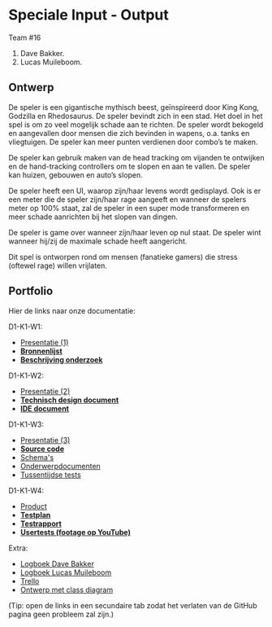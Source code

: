 # Speciale Input - Output

Team #16
1. Dave Bakker.
2. Lucas Muileboom.

## Ontwerp

De speler is een gigantische mythisch beest, geïnspireerd door King Kong, Godzilla en Rhedosaurus.
De speler bevindt zich in een stad. Het doel in het spel is om zo veel mogelijk schade aan te richten. De speler wordt bekogeld en aangevallen door mensen die zich bevinden in wapens, o.a. tanks en vliegtuigen. De speler kan meer punten verdienen door combo’s te maken.

De speler kan gebruik maken van de head tracking om vijanden te ontwijken en de hand-tracking controllers om te slopen en aan te vallen. De speler kan huizen, gebouwen en auto’s slopen.

De speler heeft een UI, waarop zijn/haar levens wordt gedisplayd. Ook is er een meter die de speler zijn/haar rage aangeeft en wanneer de spelers meter op 100% staat, zal de speler in een super mode transformeren en meer schade aanrichten bij het slopen van dingen.

De speler is game over wanneer zijn/haar leven op nul staat.
De speler wint wanneer hij/zij de maximale schade heeft aangericht.

Dit spel is ontworpen rond om mensen (fanatieke gamers) die stress (oftewel rage) willen vrijlaten.


## Portfolio

Hier de links naar onze documentatie:

D1-K1-W1:
* [Presentatie (1)](https://docs.google.com/presentation/d/1KavQDxosGk7xS5gAm0Z6DnqZYTZiMPfhS-F4pogaX6o/edit#slide=id.p1)
* [__Bronnenlijst__](https://drive.google.com/file/d/10HvNiMM2WZVrq8uvivEcCxFiL0xsD8O7/view?usp=sharing)
* [__Beschrijving onderzoek__](#)

D1-K1-W2:
* [Presentatie (2)](https://docs.google.com/presentation/d/1q7IJHRmvxRCddrX7cTkWahoMxI9tJVifyFrwXE020Jg/edit?usp=sharing)
* [__Technisch design document__](#)
* [__IDE document__](#)

D1-K1-W3:
* [Presentatie (3)](https://docs.google.com/presentation/d/1XnEjCFhfLDjDDHqvGG1la2_GnxFAwwd-YjKZDq_ewOc/edit?usp=sharing)
* [__Source code__](#)
* [Schema's](#)
* [Onderwerpdocumenten](#)
* [Tussentijdse tests](#)

D1-K1-W4:
* [Product](#)
* [__Testplan__](https://drive.google.com/file/d/1MOCzryus9uILLXT6bfprCk66Fl2xIWyd/view?usp=sharing)
* [__Testrapport__](https://drive.google.com/file/d/1ryKSjJ8zvi7tuwFIVj8PhrIrCqgaa457/view?usp=sharing)
* [__Usertests (footage op YouTube)__](#)

Extra:
* [Logboek Dave Bakker]()
* [Logboek Lucas Muileboom]()
* [Trello](https://trello.com/b/T7uiUk1U/projectgamelab)
* [Ontwerp met class diagram](https://drive.google.com/file/d/1d6JPW0lKQliAAFrFJ0UgOTTTaDvn7YN3/view?usp=sharing)

(Tip: open de links in een secundaire tab zodat het verlaten van de GitHub pagina geen probleem zal zijn.)
